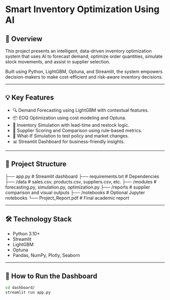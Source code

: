 # Smart Inventory Optimization Using AI

## 📌 Overview

This project presents an intelligent, data-driven inventory optimization system that uses AI to forecast demand, optimize order quantities, simulate stock movements, and assist in supplier selection.

Built using Python, LightGBM, Optuna, and Streamlit, the system empowers decision-makers to make cost-efficient and risk-aware inventory decisions.

---

## 💡 Key Features

- 🔍 Demand Forecasting using LightGBM with contextual features.
- 📦 EOQ Optimization using cost modeling and Optuna.
- 🔁 Inventory Simulation with lead-time and restock logic.
- 🤝 Supplier Scoring and Comparison using rule-based metrics.
- 🔄 What-If Simulation to test policy and market changes.
- 📊 Streamlit Dashboard for business-friendly insights.

---

## 📁 Project Structure

├── app.py # Streamlit dashboard
├── requirements.txt # Dependencies
├── /data # sales.csv, products.csv, suppliers.csv, etc.
├── /modules # forecasting.py, simulation.py, optimization.py
├── /reports # supplier comparison and visual outputs
├── /notebooks # Optional Jupyter notebooks
└── Project_Report.pdf # Final academic report

---

## 🛠️ Technology Stack

- Python 3.10+
- Streamlit
- LightGBM
- Optuna
- Pandas, NumPy, Plotly, Seaborn

---

## 🚀 How to Run the Dashboard

```bash
cd dashboard/
streamlit run app.py
